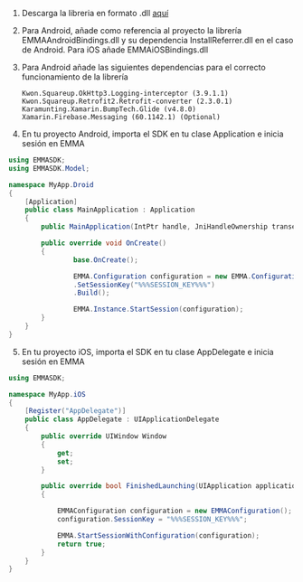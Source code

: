 1.  Descarga la libreria en formato .dll <a target="_blank" rel="nofollow" href="https://github.com/eMMaDevelopment/eMMa-Xamarin-SDK">aquí</a>

2.  Para Android, añade como referencia al proyecto la librería EMMAAndroidBindings.dll y su dependencia InstallReferrer.dll en el caso de Android. Para iOS añade EMMAiOSBindings.dll

3.  Para Android añade las siguientes dependencias para el correcto funcionamiento de la librería

        Kwon.Squareup.OkHttp3.Logging-interceptor (3.9.1.1)
        Kwon.Squareup.Retrofit2.Retrofit-converter (2.3.0.1)
        Karamunting.Xamarin.BumpTech.Glide (v4.8.0)
        Xamarin.Firebase.Messaging (60.1142.1) (Optional)

4.  En tu proyecto Android, importa el SDK en tu clase Application e inicia sesión en EMMA

```csharp
using EMMASDK;
using EMMASDK.Model;

namespace MyApp.Droid
{
    [Application]
    public class MainApplication : Application
    {
        public MainApplication(IntPtr handle, JniHandleOwnership transer) :base(handle, transer) { }

        public override void OnCreate()
        {
                base.OnCreate();

                EMMA.Configuration configuration = new EMMA.Configuration.Builder(this)
                .SetSessionKey("%%%SESSION_KEY%%%")
                .Build();

                EMMA.Instance.StartSession(configuration);
        }
    }
}
```

5.  En tu proyecto iOS, importa el SDK en tu clase AppDelegate e inicia sesión en EMMA

```csharp
using EMMASDK;

namespace MyApp.iOS
{
    [Register("AppDelegate")]
    public class AppDelegate : UIApplicationDelegate
    {
        public override UIWindow Window
        {
            get;
            set;
        }

        public override bool FinishedLaunching(UIApplication application, NSDictionary launchOptions)
        {

            EMMAConfiguration configuration = new EMMAConfiguration();
            configuration.SessionKey = "%%%SESSION_KEY%%%";

            EMMA.StartSessionWithConfiguration(configuration);
            return true;
        }
    }
}
```
